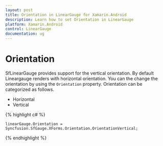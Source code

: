 ```yaml
---
layout: post
title: Orientation in LinearGauge for Xamarin.Android
description: Learn how to set Orientation in LinearGauge
platform: Xamarin.Android
control: LinearGauge
documentation: ug
---
```


# Orientation

SfLinearGauge provides support for the vertical orientation. By default Lineargauge renders with horizontal orientation. You can the change the orientation by using the `Orientation` property. Orientation can be categorized as follows. 

* Horizontal
* Vertical

{% highlight c# %}

	linearGauge.Orientation = Syncfusion.SfGauge.XForms.Orientation.OrientationVertical;

{% endhighlight %}

